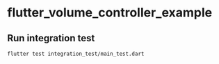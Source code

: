 # flutter_volume_controller_example

## Run integration test
```
flutter test integration_test/main_test.dart
```